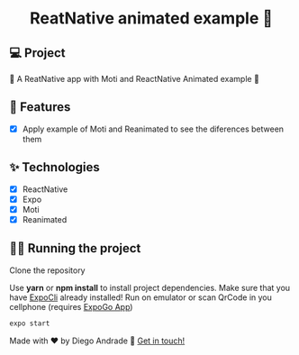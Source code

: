 <h1 align="center">
  ReatNative animated example 👋
</h1>

## 💻 Project

🚧 A ReatNative app with Moti and ReactNative Animated example 🚀

## 🔨 Features

- [x] Apply example of Moti and Reanimated to see the diferences between them

## ✨ Technologies

- [x] ReactNative
- [x] Expo
- [x] Moti
- [x] Reanimated

## 🏃‍♂️ Running the project

Clone the repository

Use **yarn** or **npm install** to install project dependencies.
Make sure that you have [ExpoCli](https://docs.expo.dev/workflow/expo-cli/) already installed!
Run on emulator or scan QrCode in you cellphone (requires [ExpoGo App](https://expo.dev/client))

```cl
expo start
```

Made with ♥ by Diego Andrade :wave: [Get in touch!](https://www.linkedin.com/in/diego-rodrigo-de-andrade-98a0271a0/)
